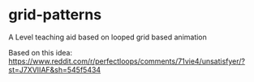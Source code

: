 # grid-patterns
A Level teaching aid based on looped grid based animation 

Based on this idea: https://www.reddit.com/r/perfectloops/comments/71vie4/unsatisfyer/?st=J7XVIIAF&sh=545f5434
